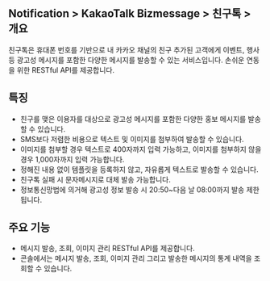 ## Notification > KakaoTalk Bizmessage > 친구톡 > 개요

친구톡은 휴대폰 번호를 기반으로 내 카카오 채널의 친구 추가된 고객에게 이벤트, 행사 등 광고성 메시지를 포함한 다양한 메시지를 발송할 수 있는 서비스입니다.
손쉬운 연동을 위한 RESTful API를 제공합니다.

## 특징
* 친구를 맺은 이용자를 대상으로 광고성 메시지를 포함한 다양한 홍보 메시지를 발송할 수 있습니다.
* SMS보다 저렴한 비용으로 텍스트 및 이미지를 첨부하여 발송할 수 있습니다.
* 이미지를 첨부할 경우 텍스트로 400자까지 입력 가능하고, 이미지를 첨부하지 않을 경우 1,000자까지 입력 가능합니다.
* 정해진 내용 없이 템플릿을 등록하지 않고, 자유롭게 텍스트로 발송할 수 있습니다.
* 친구톡 실패 시 문자메시지로 대체 발송 가능합니다.
* 정보통신망법에 의거해 광고성 정보 발송 시 20:50~다음 날 08:00까지 발송 제한됩니다.

## 주요 기능
* 메시지 발송, 조회, 이미지 관리 RESTful API를 제공합니다.
* 콘솔에서는 메시지 발송, 조회, 이미지 관리 그리고 발송한 메시지의 통계 내역을 조회할 수 있습니다.

